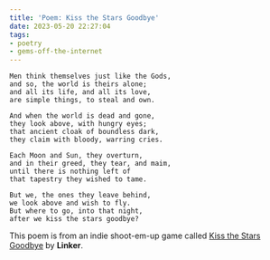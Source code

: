 ```yaml
---
title: 'Poem: Kiss the Stars Goodbye'
date: 2023-05-20 22:27:04
tags:
- poetry
- gems-off-the-internet
---
```


```
Men think themselves just like the Gods,
and so, the world is theirs alone;
and all its life, and all its love,
are simple things, to steal and own.

And when the world is dead and gone,
they look above, with hungry eyes;
that ancient cloak of boundless dark,
they claim with bloody, warring cries.

Each Moon and Sun, they overturn,
and in their greed, they tear, and maim,
until there is nothing left of
that tapestry they wished to tame.

But we, the ones they leave behind,
we look above and wish to fly.
But where to go, into that night,
after we kiss the stars goodbye?
```

This poem is from an indie shoot-em-up game called [Kiss the Stars Goodbye](https://linker.itch.io/ktsg) by **Linker**.
